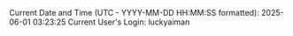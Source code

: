 Current Date and Time (UTC - YYYY-MM-DD HH:MM:SS formatted): 2025-06-01 03:23:25
Current User's Login: luckyaiman
